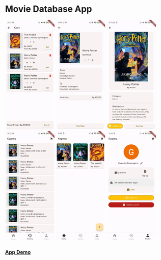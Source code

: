 # Movie Database App

<p float="left">
  <img src="https://raw.githubusercontent.com/iamgiven/kopma-flutter-app/master/assets/images/cart_page.webp" width="32%" />
  <img src="https://raw.githubusercontent.com/iamgiven/kopma-flutter-app/master/assets/images/checkout_page.webp" width="32%" />
  <img src="https://raw.githubusercontent.com/iamgiven/kopma-flutter-app/master/assets/images/detail_item_page.webp" width="32%" />
  <img src="https://raw.githubusercontent.com/iamgiven/kopma-flutter-app/master/assets/images/history_page.webp" width="32%" />
  <img src="https://raw.githubusercontent.com/iamgiven/kopma-flutter-app/master/assets/images/home_page.webp" width="32%" />
  <img src="https://raw.githubusercontent.com/iamgiven/kopma-flutter-app/master/assets/images/user_page.webp" width="32%" />
</p>

### [App Demo](https://youtu.be/TJHzl4b-PeU?si=u9jS8mb94BOBu-Up)